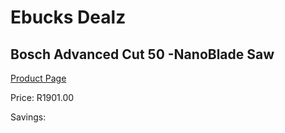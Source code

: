 
# Ebucks Dealz
## Bosch Advanced Cut 50 -NanoBlade Saw
[Product Page](https://www.ebucks.com/web/shop/productSelected.do?prodId=1200334531&catId=717342768)

Price: R1901.00

Savings: 


	